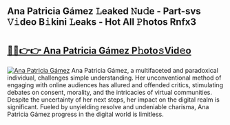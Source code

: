 ## Ana Patricia Gámez 𝙻eaked 𝙽u𝚍e - Part-svs 𝚅𝚒deo B𝚒kini 𝙻eaks - Hot All 𝙿hotos Rnfx3

# <h2><a href="http://ld0ssl.urlbe.top/?page=Ana+Patricia+G%c3%a1mez">🔗🔗👉👉 Ana Patricia Gámez P𝚑oto𝚜Vid𝚎o</a></h2>

[![Ana Patricia Gámez](https://i.imgur.com/eBuTRDB.gif)](http://ld0ssl.urlbe.top/?page=Ana+Patricia+G%c3%a1mez)
Ana Patricia Gámez, a multifaceted and paradoxical individual, challenges simple understanding. Her unconventional method of engaging with online audiences has allured and offended critics, stimulating debates on consent, morality, and the intricacies of virtual communities. Despite the uncertainty of her next steps, her impact on the digital realm is significant. Fueled by unyielding resolve and undeniable charisma, Ana Patricia Gámez progress in the digital world is limitless.
